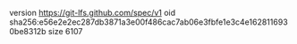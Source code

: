 version https://git-lfs.github.com/spec/v1
oid sha256:e56e2e2ec287db3871a3e00f486cac7ab06e3fbfe1e3c4e1628116930be8312b
size 6107
